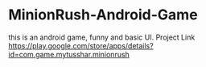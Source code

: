 # MinionRush-Android-Game
this is an android game, funny and basic UI.
Project Link
https://play.google.com/store/apps/details?id=com.game.mytusshar.minionrush
